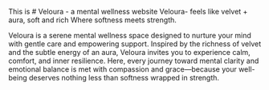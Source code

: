 This is # Veloura - a mental wellness website
Veloura- feels like velvet + aura, soft and rich
Where softness meets strength.

Veloura is a serene mental wellness space designed to nurture your mind with gentle care and empowering support. Inspired by the richness of velvet and the subtle energy of an aura, Veloura invites you to experience calm, comfort, and inner resilience. Here, every journey toward mental clarity and emotional balance is met with compassion and grace—because your well-being deserves nothing less than softness wrapped in strength.

